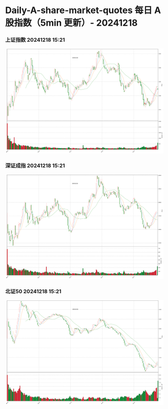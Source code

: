 
# Daily-A-share-market-quotes 每日 A 股指数（5min 更新）- 20241218

### 上证指数 20241218 15:21
![](./fig/2024/12/20241218-sh000001.png)

### 深证成指 20241218 15:21
![](./fig/2024/12/20241218-sz399001.png)

### 北证50 20241218 15:21
![](./fig/2024/12/20241218-bj899050.png)
